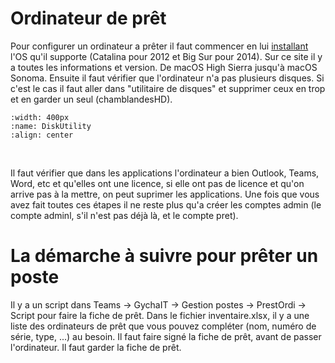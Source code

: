 # Ordinateur de prêt

Pour configurer un ordinateur a prêter il faut commencer en lui [installant](https://support.apple.com/fr-ch/HT211683) l'OS qu'il supporte (Catalina pour 2012 et Big Sur pour 2014). Sur ce site il y a toutes les informations et version. De macOS High Sierra jusqu'à macOS Sonoma. Ensuite il faut vérifier que l'ordinateur n'a pas plusieurs disques. Si c'est le cas il faut aller dans "utilitaire de disques" et supprimer ceux en trop et en garder un seul (chamblandesHD). 
<br/>

```{image} images/DiskUtility.png
:width: 400px
:name: DiskUtility
:align: center
```

<br/>

Il faut vérifier que dans les applications l'ordinateur a bien Outlook, Teams, Word, etc et qu'elles ont une licence, si elle ont pas de licence et qu'on arrive pas à la mettre, on peut suprimer les applications. Une fois que vous avez fait toutes ces étapes il ne reste plus qu'a créer les comptes admin (le compte adminl, s'il n'est pas déjà là, et le compte pret). 

# La démarche à suivre pour prêter un poste

Il y a un script dans Teams -> GychaIT -> Gestion postes -> PrestOrdi -> Script pour faire la fiche de prêt. Dans le fichier inventaire.xlsx, il y a une liste des ordinateurs de prêt que vous pouvez compléter (nom, numéro de série, type, ...) au besoin.
Il faut faire signé la fiche de prêt, avant de passer l'ordinateur. Il faut garder la fiche de prêt.